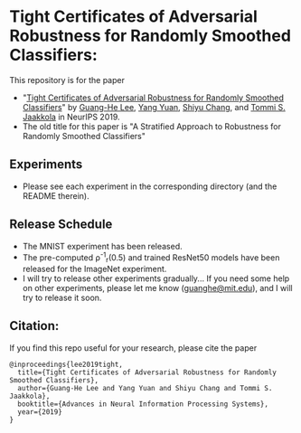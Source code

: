 # Tight Certificates of Adversarial Robustness for Randomly Smoothed Classifiers:

This repository is for the paper

 * "[Tight Certificates of Adversarial Robustness for Randomly Smoothed Classifiers](https://arxiv.org/pdf/1906.04948.pdf)" by [Guang-He Lee](https://people.csail.mit.edu/guanghe/), [Yang Yuan](http://www.callowbird.com), [Shiyu Chang](http://people.csail.mit.edu/chang87/), and [Tommi S. Jaakkola](http://people.csail.mit.edu/tommi/) in NeurIPS 2019.
 * The old title for this paper is "A Stratified Approach to Robustness for Randomly Smoothed Classifiers"

## Experiments 

 * Please see each experiment in the corresponding directory (and the README therein).

## Release Schedule

 * The MNIST experiment has been released. 
 * The pre-computed &rho;<sup>-1</sup><sub>r</sub>(0.5) and trained ResNet50 models have been released for the ImageNet experiment.
 * I will try to release other experiments gradually... If you need some help on other experiments, please let me know (guanghe@mit.edu), and I will try to release it soon.

## Citation:

If you find this repo useful for your research, please cite the paper

```
@inproceedings{lee2019tight,
  title={Tight Certificates of Adversarial Robustness for Randomly Smoothed Classifiers},
  author={Guang-He Lee and Yang Yuan and Shiyu Chang and Tommi S. Jaakkola},
  booktitle={Advances in Neural Information Processing Systems},
  year={2019}
}
```
